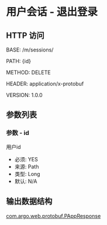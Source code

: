 # 用户会话 - 退出登录

## HTTP 访问
BASE: /m/sessions/

PATH: {id}

METHOD: DELETE

HEADER: application/x-protobuf

VERSION: 1.0.0


## 参数列表


### 参数 - id

用户id

* 必须: YES
* 来源: Path
* 类型: Long
* 默认: N/A



## 输出数据结构

[com.argo.web.protobuf.PAppResponse](/apidoc/proto/com.argo.web.protobuf.PAppResponse "com.argo.web.protobuf.PAppResponse实体")
